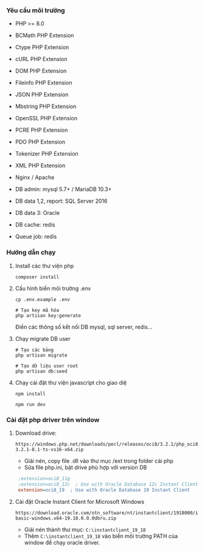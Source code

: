 ### Yêu cầu môi trường
- PHP >= 8.0
- BCMath PHP Extension
- Ctype PHP Extension
- cURL PHP Extension
- DOM PHP Extension
- Fileinfo PHP Extension
- JSON PHP Extension
- Mbstring PHP Extension
- OpenSSL PHP Extension
- PCRE PHP Extension
- PDO PHP Extension
- Tokenizer PHP Extension
- XML PHP Extension

- Nginx / Apache
- DB admin: mysql 5.7+ / MariaDB 10.3+
- DB data 1,2, report: SQL Server 2016
- DB data 3: Oracle
- DB cache: redis
- Queue job: redis

### Hướng dẫn chạy

1. Install các thư viện php

    ```shell
    composer install
    ```

2. Cấu hình biến môi trường .env
    
    ```shell
    cp .env.example .env
   
    # Tạo key mã hóa
    php artisan key:generate
    ```
    
    Điền các thông số kết nối DB mysql, sql server, redis...

3. Chạy migrate DB user

    ```shell
    # Tạo các bảng
    php artisan migrate
   
    # Tạo dữ liệu user root
    php artisan db:seed
    ```
4. Chạy cài đặt thư viện javascript cho giao diệ
    
    ```shell
    npm install
   
    npm run dev 
    ```

### Cài đặt php driver trên window
1. Download drive: 
    ```url
   https://windows.php.net/downloads/pecl/releases/oci8/3.2.1/php_oci8-3.2.1-8.1-ts-vs16-x64.zip
   ```
   - Giải nén, copy file .dll vào thư mục /ext trong folder cài php
   - Sửa file php.ini, bật drive phù hợp với version DB
   
   ```ini
    ;extension=oci8_11g
    ;extension=oci8_12c  ; Use with Oracle Database 12c Instant Client
    extension=oci8_19  ; Use with Oracle Database 19 Instant Client
    ```
2. Cài đặt Oracle Instant Client for Microsoft Windows

    ```url
   https://download.oracle.com/otn_software/nt/instantclient/1918000/instantclient-basic-windows.x64-19.18.0.0.0dbru.zip
    ```
   - Giải nén thành thư mục: `C:\instantclient_19_18`
   - Thêm `C:\instantclient_19_18` vào biến môi trường PATH của window để chạy oracle driver.
